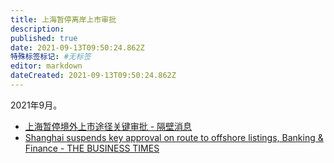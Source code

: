 ```yaml
---
title: 上海暂停离岸上市审批
description:
published: true
date: 2021-09-13T09:50:24.862Z
特殊标签标记: #无标签
editor: markdown
dateCreated: 2021-09-13T09:50:24.862Z
---
```


2021年9月。

+ [上海暂停境外上市途径关键审批 - 隔壁消息](https://web.archive.org/web/20210913015132/https://www.gebinews.com/finance/157471.html)
+ [Shanghai suspends key approval on route to offshore listings, Banking & Finance - THE BUSINESS TIMES](https://www.businesstimes.com.sg/banking-finance/shanghai-suspends-key-approval-on-route-to-offshore-listings)
